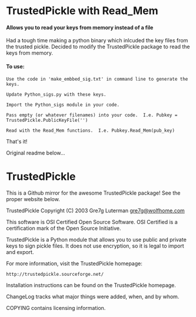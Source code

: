 # TrustedPickle with Read_Mem
#### Allows you to read your keys from memory instead of a file


Had a tough time making a python binary which inlcuded the key files from the trusted pickle.  Decided to modify the TrustedPickle package to read the keys from memory.

#### To use:

    Use the code in 'make_embbed_sig.txt' in command line to generate the keys.

    Update Python_sigs.py with these keys.

    Import the Python_sigs module in your code.

    Pass empty (or whatever filenames) into your code.  I.e. Pubkey = TrustedPickle.PublicKeyFile('')

    Read with the Read_Mem functions.  I.e. Pubkey.Read_Mem(pub_key)


That's it!

Original readme below...



# TrustedPickle
This is a Github mirror for the awesome TrustedPickle package!  See the proper website below.

TrustedPickle
Copyright (C) 2003 Gre7g Luterman <gre7g@wolfhome.com>

This software is OSI Certified Open Source Software.
OSI Certified is a certification mark of the Open Source Initiative.

TrustedPickle is a Python module that allows you to use public and private keys
to sign pickle files. It does not use encryption, so it is legal to import and
export.

For more information, visit the TrustedPickle homepage:

    http://trustedpickle.sourceforge.net/

Installation instructions can be found on the TrustedPickle homepage.

ChangeLog tracks what major things were added, when, and by whom.

COPYING contains licensing information.

